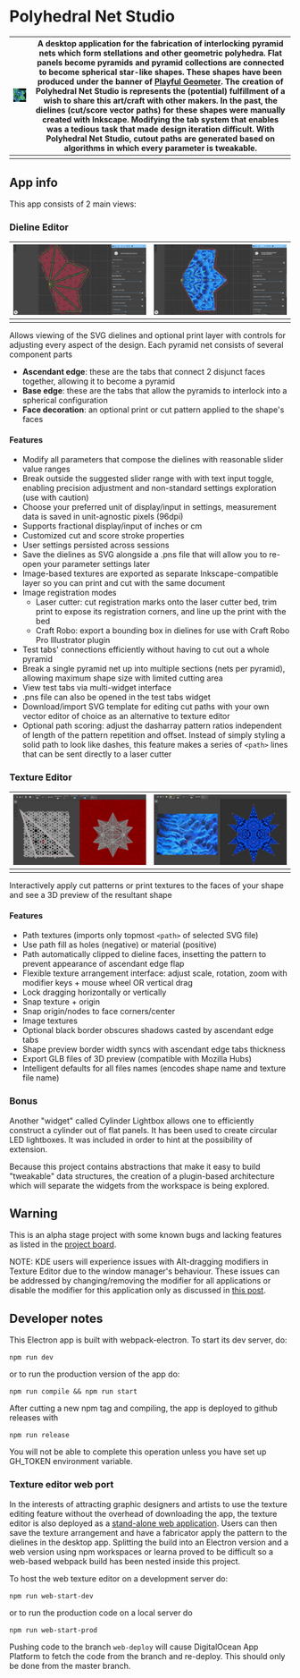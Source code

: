 # Polyhedral Net Studio 



| ![polyhedral lantern sculpture](/static/images/widgets/polyhedral-net.jpg) | A desktop application for the fabrication of interlocking pyramid nets which form stellations and other geometric polyhedra. Flat panels become pyramids and pyramid collections are connected to become spherical star-like shapes. These shapes have been produced under the banner of [Playful Geometer](https://www.facebook.com/playful.geometer). The creation of Polyhedral Net Studio is represents the (potential) fulfillment of a wish to share this art/craft with other makers. In the past, the dielines (cut/score vector paths) for these shapes were manually created with Inkscape. Modifying the tab system that enables  was a tedious task that made design iteration difficult. With Polyhedral Net Studio, cutout paths are generated based on algorithms in which every parameter is tweakable. |
| ------------------------------------------------------------ | ------------------------------------------------------------ |
|                                                              |                                                              |



## App info

This app consists of 2 main views:

### Dieline Editor

| ![Dieline Editor with vector graphics](/docs/images/dieline_editor_vector.png) | ![Dieline Editor with raster graphics](/docs/images/dieline_editor_raster.png) |
| ------------------------------------------------------------ | ------------------------------------------------------------ |
|                                                              |                                                              |


Allows viewing of the SVG dielines and optional print layer with controls for adjusting every aspect of the design. Each pyramid net consists of several component parts

- **Ascendant edge**: these are the tabs that connect 2 disjunct faces together, allowing it to become a pyramid
- **Base edge**: these are the tabs that allow the pyramids to interlock into a spherical configuration
- **Face decoration**: an optional print or cut pattern applied to the shape's faces

#### Features

- Modify all parameters that compose the dielines with reasonable slider value ranges
- Break outside the suggested slider range with with text input toggle, enabling precision adjustment and non-standard settings exploration (use with caution)
- Choose your preferred unit of display/input in settings, measurement data is saved in unit-agnostic pixels (96dpi)
- Supports fractional display/input of inches or cm
- Customized cut and score stroke properties
- User settings persisted across sessions
- Save the dielines as SVG alongside a .pns file that will allow you to re-open your parameter settings later
- Image-based textures are exported as separate Inkscape-compatible layer so you can print and cut with the same document
- Image registration modes
    - Laser cutter: cut registration marks onto the laser cutter bed, trim print to expose its registration corners, and line up the print with the bed
    - Craft Robo: export a bounding box in dielines for use with Craft Robo Pro Illustrator plugin
- Test tabs' connections efficiently without having to cut out a whole pyramid
- Break a single pyramid net up into multiple sections (nets per pyramid), allowing maximum shape size with limited cutting area
- View test tabs via multi-widget interface
- .pns file can also be opened in the test tabs widget
- Download/import SVG template for editing cut paths with your own vector editor of choice as an alternative to texture editor
- Optional path scoring: adjust the dasharray pattern ratios independent of length of the pattern repetition and offset. Instead of simply styling a solid path to look like dashes, this feature makes a series of `<path>` lines that can be sent directly to a laser cutter

### Texture Editor

| ![Texture Editor with vector graphics](/docs/images/texture_editor_vector.png) | ![Texture Editor with raster graphics](/docs/images/texture_editor_raster.png) |
| ------------------------------------------------------------ | ------------------------------------------------------------ |
|                                                              |                                                              |

Interactively apply cut patterns or print textures to the faces of your shape and see a 3D preview of the resultant shape

#### Features
- Path textures (imports only topmost `<path>` of selected SVG file)
- Use path fill as holes (negative) or material (positive)
- Path automatically clipped to dieline faces, insetting the pattern to prevent appearance of ascendant edge flap
- Flexible texture arrangement interface: adjust scale, rotation, zoom with modifier keys + mouse wheel OR vertical drag
- Lock dragging horizontally or vertically
- Snap texture + origin
- Snap origin/nodes to face corners/center
- Image textures
- Optional black border obscures shadows casted by ascendant edge tabs
- Shape preview border width syncs with ascendant edge tabs thickness
- Export GLB files of 3D preview (compatible with Mozilla Hubs)
- Intelligent defaults for all files names (encodes shape name and texture file name)


### Bonus

Another "widget" called Cylinder Lightbox allows one to efficiently construct a cylinder out of flat panels. It has been used to create circular LED lightboxes. It was included in order to hint at the possibility of extension.

Because this project contains abstractions that make it easy to build "tweakable" data structures, the creation of a plugin-based architecture which will separate the widgets from the workspace is being explored.

## Warning

This is an alpha stage project with some known bugs and lacking features as listed in the [project board](https://github.com/justin-hackin/polyhedral-net-studio/projects/1).

NOTE: KDE users will experience issues with Alt-dragging modifiers in Texture Editor due to the window manager's behaviour.  These issues can be addressed by changing/removing the modifier for all applications or disable the modifier for this application only as discussed in [this post](https://superuser.com/questions/584730/how-can-i-disable-alt-mouse-default-behavior-in-kde).

## Developer notes

This Electron app is built with webpack-electron. To start its dev server, do:
```
npm run dev
```

or to run the production version of the app do:

```
npm run compile && npm run start
```

After cutting a new npm tag and compiling, the app is deployed to github releases with 
```
npm run release
```

You will not be able to complete this operation unless you have set up GH_TOKEN environment variable.

### Texture editor web port

In the interests of attracting graphic designers and artists to use the texture editing feature without the overhead of downloading the app, the texture editor is also deployed as a [stand-alone web application](https://polyhedral-net-factory-bahby.ondigitalocean.app/). Users can then save the texture arrangement and have a fabricator apply the pattern to the dielines in the desktop app. Splitting the build into an Electron version and a web version using npm workspaces or learna proved to be difficult so a web-based webpack build has been nested inside this project.

To host the web texture editor on a development server do:

```
npm run web-start-dev
```

or to run the production code on a local server do

```
npm run web-start-prod
```

Pushing code to the branch `web-deploy` will cause DigitalOcean App Platform to fetch the code from the branch and re-deploy. This should only be done from the master branch.

